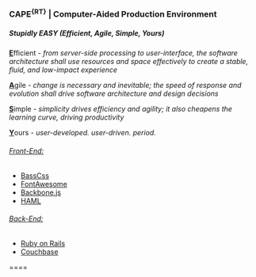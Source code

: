 <h3>CAPE<sup>{RT}</sup> | Computer-Aided Production Environment</h3>
<h5>Stupidly EASY (Efficient, Agile, Simple, Yours)</h5>
<p><b><u>E</u></b>fficient - <i>from server-side processing to user-interface, the software architecture shall use resources and space effectively to create a stable, fluid, and low-impact experience</i></p>
<p><b><u>A</u></b>gile - <i>change is necessary and inevitable; the speed of response and evolution shall drive software architecture and design decisions</i></p>
<p><b><u>S</u></b>imple - <i>simplicity drives efficiency and agility; it also cheapens the learning curve, driving productivity</i></p>
<p><b><u>Y</u></b>ours - <i>user-developed. user-driven. period.</i></p>
<h6><u>Front-End:</u></h6>
<ul>
  <li><a href="http://www.basscss.com/" target="_blank">BassCss</a>
  <li><a href="http://fortawesome.github.io/Font-Awesome/" target="_blank">FontAwesome</a>
  <li><a href="http://backbonejs.org/" target="_blank">Backbone.js</a>
  <li><a href="http://haml.info/" target="_blank">HAML</a>
</ul>
<h6><u>Back-End:</u></h6>
<ul>
  <li><a href="http://rubyonrails.org/" target="_blank">Ruby on Rails</a>
  <li><a href="http://www.couchbase.com/" target="_blank">Couchbase</a>
</ul>
====
